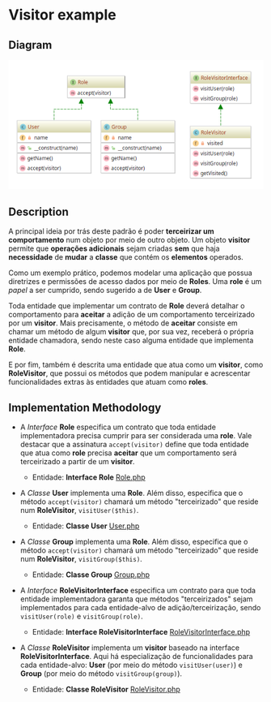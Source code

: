 # Visitor example

## Diagram

![Image of Visitor](../../../images/visitor.png)

## Description

A principal ideia por trás deste padrão é poder **terceirizar um comportamento** num objeto
por meio de outro objeto. Um objeto **visitor** permite que **operações adicionais** sejam
criadas **sem** que haja **necessidade** de **mudar** a **classe** que contém os **elementos** operados.

Como um exemplo prático, podemos modelar uma aplicação que possua diretrizes e permissões de acesso
dados por meio de **Roles**. Uma **role** é um *papel* a ser cumprido, sendo sugerido a de **User** 
e **Group**. 

Toda entidade que implementar um contrato de **Role** deverá detalhar o comportamento para **aceitar** 
a adição de um comportamento terceirizado por um **visitor**. Mais precisamente, o método de **aceitar**
consiste em chamar um método de algum **visitor** que, por sua vez, receberá o própria entidade
chamadora, sendo neste caso alguma entidade que implementa **Role**.

E por fim, também é descrita uma entidade que atua como um **visitor**, como **RoleVisitor**, 
que possui os métodos que podem manipular e acrescentar funcionalidades extras às entidades
que atuam como **roles**.

## Implementation Methodology

* A *Interface* **Role** especifica um contrato que toda entidade implementadora precisa cumprir
para ser considerada uma **role**. Vale destacar que a assinatura `accept(visitor)` define que
toda entidade que atua como **role** precisa **aceitar** que um comportamento será terceirizado
a partir de um **visitor**.
  
  - Entidade: **Interface Role** [Role.php](Role.php)
  
* A *Classe* **User** implementa uma **Role**. Além disso, especifica que o método `accept(visitor)`
chamará um método "terceirizado" que reside num **RoleVisitor**, `visitUser($this)`.
  
  - Entidade: **Classe User** [User.php](User.php)
  
* A *Classe* **Group** implementa uma **Role**. Além disso, especifica que o método `accept(visitor)`
chamará um método "terceirizado" que reside num **RoleVisitor**, `visitGroup($this)`.
  
  - Entidade: **Classe Group** [Group.php](Group.php)
  
* A *Interface* **RoleVisitorInterface** especifica um contrato para que toda entidade implementadora
garanta que métodos "terceirizados" sejam implementados para cada entidade-alvo de adição/terceirização,
sendo `visitUser(role)` e `visitGroup(role)`.
  
  - Entidade: **Interface RoleVisitorInterface** [RoleVisitorInterface.php](RoleVisitorInterface.php)
  
* A *Classe* **RoleVisitor** implementa um **visitor** baseado na interface **RoleVisitorInterface**.
Aqui há especialização de funcionalidades para cada entidade-alvo: **User** (por meio do método
`visitUser(user)`) e **Group** (por meio do método `visitGroup(group)`).
  
  - Entidade: **Classe RoleVisitor** [RoleVisitor.php](RoleVisitor.php)